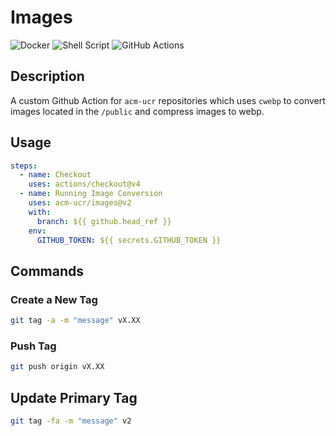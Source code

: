 # Images

![Docker](https://img.shields.io/badge/docker-%230db7ed.svg?style=for-the-badge&logo=docker&logoColor=white)
![Shell Script](https://img.shields.io/badge/shell_script-%23121011.svg?style=for-the-badge&logo=gnu-bash&logoColor=white)
![GitHub Actions](https://img.shields.io/badge/GitHub_Actions-2088FF?style=for-the-badge&logo=github-actions&logoColor=white)

## Description

A custom Github Action for `acm-ucr` repositories which uses `cwebp` to convert images located in the `/public` and compress images to webp.

## Usage

```yaml
steps:
  - name: Checkout
    uses: actions/checkout@v4
  - name: Running Image Conversion
    uses: acm-ucr/images@v2
    with:
      branch: ${{ github.head_ref }}
    env:
      GITHUB_TOKEN: ${{ secrets.GITHUB_TOKEN }}
```

## Commands

### Create a New Tag

```bash
git tag -a -m "message" vX.XX
```

### Push Tag

```bash
git push origin vX.XX
```

## Update Primary Tag

```bash
git tag -fa -m "message" v2
```
